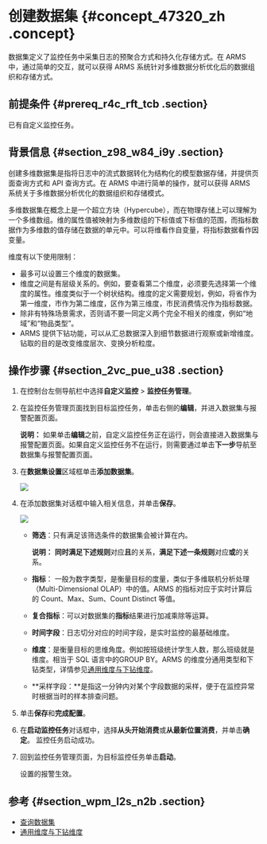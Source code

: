# 创建数据集 {#concept_47320_zh .concept}

数据集定义了监控任务中采集日志的预聚合方式和持久化存储方式。在 ARMS 中，通过简单的交互，就可以获得 ARMS 系统针对多维数据分析优化后的数据组织和存储方式。

## 前提条件 {#prereq_r4c_rft_tcb .section}

已有自定义监控任务。

## 背景信息 {#section_z98_w84_i9y .section}

创建多维数据集是指将日志中的流式数据转化为结构化的模型数据存储，并提供页面查询方式和 API 查询方式。在 ARMS 中进行简单的操作，就可以获得 ARMS 系统关于多维数据分析优化的数据组织和存储模式。

多维数据集在概念上是一个超立方块（Hypercube），而在物理存储上可以理解为一个多维数组。维的属性值被映射为多维数组的下标值或下标值的范围，而指标数据作为多维数的值存储在数据的单元中。可以将维看作自变量，将指标数据看作因变量。

维度有以下使用限制：

-   最多可以设置三个维度的数据集。
-   维度之间是有层级关系的。例如，要查看第二个维度，必须要先选择第一个维度的属性。维度类似于一个树状结构。维度的定义需要规划，例如，将省作为第一维度，市作为第二维度，区作为第三维度，市民消费情况作为指标数据。
-   除非有特殊场景需求，否则请不要一同定义两个完全不相关的维度，例如“地域”和“物品类型”。
-   ARMS 提供下钻功能，可以从汇总数据深入到细节数据进行观察或新增维度。钻取的目的是改变维度层次、变换分析粒度。

## 操作步骤 {#section_2vc_pue_u38 .section}

1.  在控制台左侧导航栏中选择**自定义监控** \> **监控任务管理**。

2.  在监控任务管理页面找到目标监控任务，单击右侧的**编辑**，并进入数据集与报警配置页面。

    **说明：** 如果单击**编辑**之前，自定义监控任务正在运行，则会直接进入数据集与报警配置页面。如果自定义监控任务不在运行，则需要通过单击**下一步**导航至数据集与报警配置页面。

3.  在**数据集设置**区域框单击**添加数据集**。

    ![](http://static-aliyun-doc.oss-cn-hangzhou.aliyuncs.com/assets/img/152304/156799441743761_zh-CN.png)

4.  在添加数据集对话框中输入相关信息，并单击**保存**。

    ![](http://static-aliyun-doc.oss-cn-hangzhou.aliyuncs.com/assets/img/152304/156799441743762_zh-CN.png)

    -   **筛选**：只有满足该筛选条件的数据集会被计算在内。

        **说明：** **同时满足下述规则**对应**且**的关系，**满足下述一条规则**对应**或**的关系。

    -   **指标**： 一般为数字类型，是衡量目标的度量，类似于多维联机分析处理（Multi-Dimensional OLAP）中的值。ARMS 的指标对应于实时计算后的 Count、Max、Sum、Count Distinct 等值。

    -   **复合指标**：可以对数据集的**指标**结果进行加减乘除等运算。

    -   **时间字段**：日志切分对应的时间字段，是实时监控的最基础维度。

    -   **维度**：是衡量目标的思维角度。例如按班级统计学生人数，那么班级就是维度。相当于 SQL 语言中的GROUP BY。ARMS 的维度分通用类型和下钻类型，详情参见[通用维度与下钻维度](intl.zh-CN/自定义监控/基本概念/通用维度与下钻维度.md#)。

    -   **采样字段：**是指这一分钟内对某个字段数据的采样，便于在监控异常时根据当时的样本排查问题。

5.  单击**保存**和**完成配置**。

6.  在**启动监控任务**对话框中，选择**从头开始消费**或**从最新位置消费**，并单击**确定**。 监控任务启动成功。

7.  回到监控任务管理页面，为目标监控任务单击**启动**。

    设置的报警生效。


## 参考 {#section_wpm_l2s_n2b .section}

-   [查询数据集](intl.zh-CN/自定义监控/使用教程/查询数据集.md#)
-   [通用维度与下钻维度](intl.zh-CN/自定义监控/基本概念/通用维度与下钻维度.md#)

